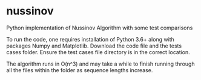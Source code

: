 # nussinov
Python implementation of Nussinov Algorithm with some test comparisons

To run the code, one requires installation of Python 3.6+ along with packages Numpy and Matplotlib.
Download the code file and the tests cases folder. Ensure the test cases file directory is in the correct location. 

The algorithm runs in O(n^3) and may take a while to finish running through all the files within the folder as sequence lengths increase. 
